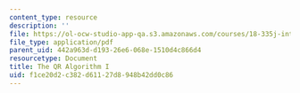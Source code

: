 ```yaml
---
content_type: resource
description: ''
file: https://ol-ocw-studio-app-qa.s3.amazonaws.com/courses/18-335j-introduction-to-numerical-methods-spring-2019/f1ce20d2c382d61127d8948b42dd0c86_MIT18_335JS19_lec16_reading.pdf
file_type: application/pdf
parent_uid: 442a963d-d193-26e6-068e-1510d4c866d4
resourcetype: Document
title: The QR Algorithm I
uid: f1ce20d2-c382-d611-27d8-948b42dd0c86
---
```

